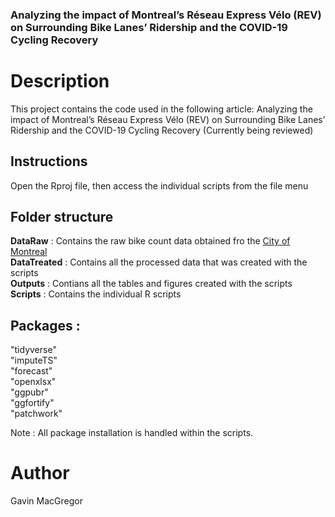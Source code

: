 ### Analyzing the impact of Montreal’s Réseau Express Vélo (REV) on Surrounding Bike Lanes’ Ridership and the COVID-19 Cycling Recovery

# Description
This project contains the code used in the following article: 
Analyzing the impact of Montreal’s Réseau Express Vélo (REV) on Surrounding Bike Lanes’ Ridership and the COVID-19 Cycling Recovery (Currently being reviewed)

## Instructions

Open the Rproj file, then access the individual scripts from the file menu <br/>

## Folder structure 

**DataRaw** : Contains the raw bike count data obtained fro the [City of Montreal](https://donnees.montreal.ca/en/dataset/velos-comptage) <br/>
**DataTreated** : Contains all the processed data that was created with the scripts <br/>
**Outputs** : Contians all the tables and figures created with the scripts <br/>
**Scripts** : Contains the individual R scripts <br/>

## Packages : 
"tidyverse" <br/>
"imputeTS" <br/>
"forecast" <br/>
"openxlsx" <br/>
"ggpubr" <br/>
"ggfortify" <br/>
"patchwork" <br/>

Note : All package installation is handled within the scripts.

# Author

Gavin MacGregor
